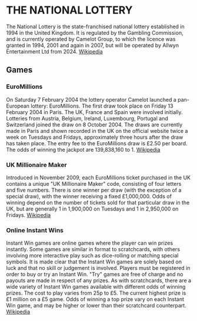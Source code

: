 # THE NATIONAL LOTTERY

The National Lottery is the state-franchised national lottery established in 1994 in the United Kingdom. It is regulated by the Gambling Commission, and is currently operated by Camelot Group, to which the licence was granted in 1994, 2001 and again in 2007, but will be operated by Allwyn Entertainment Ltd from 2024. [Wikipedia](https://en.wikipedia.org/wiki/National_Lottery_(United_Kingdom))

## Games

### EuroMillions

On Saturday 7 February 2004 the lottery operator Camelot launched a pan-European lottery: EuroMillions. The first draw took place on Friday 13 February 2004 in Paris. The UK, France and Spain were involved initially. Lotteries from Austria, Belgium, Ireland, Luxembourg, Portugal and Switzerland joined the draw on 8 October 2004. The draws are currently made in Paris and shown recorded in the UK on the official website twice a week on Tuesdays and Fridays, approximately three hours after the draw has taken place. The entry fee to the EuroMillions draw is £2.50 per board. The odds of winning the jackpot are 139,838,160 to 1. [Wikipedia](https://en.wikipedia.org/wiki/National_Lottery_(United_Kingdom))

<!-- Personal Records -->

<!-- Results -->

### UK Millionaire Maker

Introduced in November 2009, each EuroMillions ticket purchased in the UK contains a unique "UK Millionaire Maker" code, consisting of four letters and five numbers. There is one winner per draw (with the exception of a special draw), with the winner receiving a fixed £1,000,000. Odds of winning depend on the number of tickets sold for that particular draw in the UK, but are generally 1 in 1,900,000 on Tuesdays and 1 in 2,950,000 on Fridays. [Wikipedia](https://en.wikipedia.org/wiki/National_Lottery_(United_Kingdom))

<!-- Personal Records -->

<!-- Results -->

### Online Instant Wins

Instant Win games are online games where the player can win prizes instantly. Some games are similar in format to scratchcards, with others involving more interactive play such as dice-rolling or matching special symbols. It is made clear that the Instant Win games are solely based on luck and that no skill or judgement is involved. Players must be registered in order to buy or try an Instant Win. "Try" games are free of charge and no payouts are made in respect of any prizes. As with scratchcards, there are a wide variety of Instant Win games available with different odds of winning prizes. The cost to play varies from 25p to £5. The current highest prize is £1 million on a £5 game. Odds of winning a top prize vary on each Instant Win game, and may be higher or lower than their scratchcard counterpart. [Wikipedia](https://en.wikipedia.org/wiki/National_Lottery_(United_Kingdom))

<!-- Personal Records -->